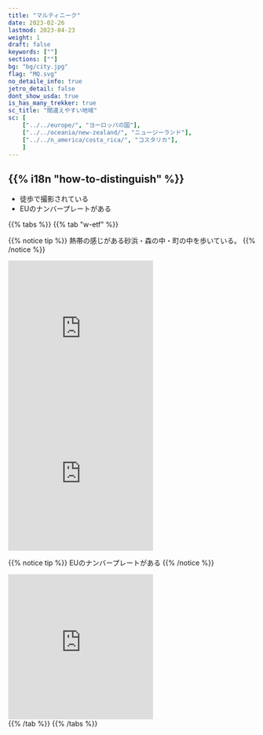 ```yaml
---
title: "マルティニーク"
date: 2023-02-26
lastmod: 2023-04-23
weight: 1
draft: false
keywords: [""]
sections: [""]
bg: "bg/city.jpg"
flag: "MQ.svg"
no_detaile_info: true
jetro_detail: false
dont_show_usda: true
is_has_many_trekker: true
sc_title: "間違えやすい地域"
sc: [
    ["../../europe/", "ヨーロッパの国"],
    ["../../oceania/new-zealand/", "ニュージーランド"],
    ["../../n_america/costa_rica/", "コスタリカ"],
    ]
---
```


<div class="main-desciption country-description">
    <h2 class="section-title">{{% i18n "how-to-distinguish" %}}</h2>
    <ul class="rule-list">
        <li>徒歩で撮影されている</li>
        <li>EUのナンバープレートがある</li>
    </ul>
</div>

{{% tabs  %}}
{{% tab "w-etf" %}}

{{% notice tip %}}
熱帯の感じがある砂浜・森の中・町の中を歩いている。
{{% /notice %}}

<div class="googlemap-if">
<iframe src="https://www.google.com/maps/embed?pb=!4v1685645182336!6m8!1m7!1sv8RcSkmwHfp0DkiocqejVA!2m2!1d14.40250559098778!2d-60.87724935957993!3f223.82644312145177!4f-2.458078532367068!5f1.3287379062494322" width="295" height="295" style="border:0;" allowfullscreen="" loading="lazy" referrerpolicy="no-referrer-when-downgrade"></iframe>
<iframe src="https://www.google.com/maps/embed?pb=!4v1685645305720!6m8!1m7!1s0yTAk7oBOtuoqveZpnqT9Q!2m2!1d14.60168458192848!2d-60.90602074010324!3f85.9367022709517!4f6.511507642253093!5f0.7820865974627469" width="295" height="295" style="border:0;" allowfullscreen="" loading="lazy" referrerpolicy="no-referrer-when-downgrade"></iframe>
</div>


{{% notice tip %}}
EUのナンバープレートがある
{{% /notice %}}

<div class="googlemap-if">
<iframe src="https://www.google.com/maps/embed?pb=!4v1685645524413!6m8!1m7!1s7XW4u4MFqwtANW4JN_UILQ!2m2!1d14.60216878941573!2d-60.90663776041595!3f24.978742355715667!4f-3.0705780442675916!5f3.325193203789971" width="295" height="295" style="border:0;" allowfullscreen="" loading="lazy" referrerpolicy="no-referrer-when-downgrade"></iframe>
</div>
{{% /tab %}}
{{% /tabs %}}
